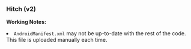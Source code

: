 <h3>Hitch (v2)</h3>

<strong>Working Notes:</strong>
<li><code>AndroidManifest.xml</code> may not be up-to-date with the rest of the code. This file is uploaded manually each time.</li>
